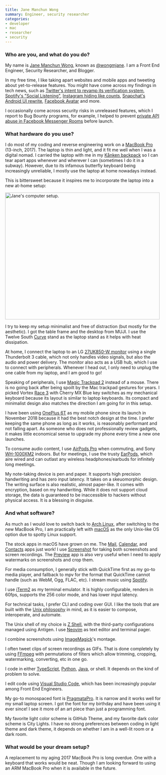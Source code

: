 ```yaml
---
title: Jane Manchun Wong
summary: Engineer, security researcher 
categories:
- developer
- mac
- researcher
- security
---
```


### Who are you, and what do you do?

My name is [Jane Manchun Wong](https://wongmjane.com/ "Jane's website."), known as [@wongmjane](https://twitter.com/wongmjane "Jane's Twitter account."). I am a Front End Engineer, Security Researcher, and Blogger.

In my free time, I like taking apart websites and mobile apps and tweeting about yet-to-release features. You might have come across my findings in tech news, such as [Twitter's intent to revamp its verification system](https://www.techmeme.com/200608/p10#a200608p10 "A Techmeme post about Twitter's revamped verification system."), [Spotify's "Social Listening"](https://www.techmeme.com/190531/p8#a190531p8 "A Techmeme post about Spotify's social music listening feature."), [Instagram hiding like counts](https://www.techmeme.com/190430/p39#a190430p39 "A Techmeme post about Instagram hiding likes on photos."), [Snapchat's Android UI rewrite](https://www.techmeme.com/180819/p1#a180819p1 "A Techmeme post about Snapchat's revamped Android UI."), [Facebook Avatar](https://www.techmeme.com/180507/p42#a180507p42 "A Techmeme post about Facebook's new avatar system.") and more.

I occasionally come across security risks in unreleased features, which I report to Bug Bounty programs, for example, I helped to prevent [private API abuse in Facebook Messenger Rooms](https://wongmjane.com/blog/messenger-rooms-writeup "Jane's post about the bug she found in Facebook Messenger Rooms.") before launch.

### What hardware do you use?

I do most of my coding and reverse engineering work on a [MacBook Pro][macbook-pro] (13-inch, 2017). The laptop is thin and light, and it fit me well when I was a digital nomad. I carried the laptop with me in my [Kånken backpack][kanken-no-2] so I can tear apart apps whenever and wherever I can (sometimes I do it in a subway). However, due to its infamous butterfly keyboard being increasingly unreliable, I mostly use the laptop at home nowadays instead.

This is bittersweet because it inspires me to incorporate the laptop into a new at-home setup:

<img src="/images/interviews/jane.manchun.wong/computer.jpg" width="500" height="411" alt="Jane's computer setup." class="detail" />

I try to keep my setup minimalist and free of distraction (but mostly for the aesthetic). I got the table frame and the desktop from MUJI. I use the Twelve South [Curve][] stand as the laptop stand as it helps with heat dissipation.

At home, I connect the laptop to an LG [27UK850-W monitor][27uk850-w] using a single Thunderbolt 3 cable, which not only handles video signals, but also the audio and power delivery. The monitor also acts as a USB hub, which I use to connect with peripherals. Whenever I head out, I only need to unplug the one cable from my laptop, and I am good to go!

Speaking of peripherals, I use [Magic Trackpad 2][magic-trackpad-2] instead of a mouse. There is no going back after being spoilt by the Mac trackpad gestures for years. I picked Vortex [Race 3][new-75] with Cherry MX Blue key switches as my mechanical keyboard because its layout is similar to laptop keyboards. Its compact and minimalist design also matches the direction I am going for in this setup.

I have been using [OnePlus 6T][oneplus-6t] as my mobile phone since its launch in November 2018 because it had the best notch design at the time. I prefer keeping the same phone as long as it works, is reasonably performant and not falling apart. As someone who does not professionally review gadgets, it makes little economical sense to upgrade my phone every time a new one launches.

To consume audio content, I use [AirPods Pro][airpods-pro] when commuting, and Sony [WH-1000XM2][] indoors. But for meetings, I use the trusty [EarPods][], which aire wired and can outlast any wireless headphones/earbuds for infinitely long meetings.

My note-taking device is pen and paper. It supports high precision handwriting and has zero input latency. It takes on a skeuomorphic design. The writing surface is also realistic, almost paper-like. It comes with encryption, based on my handwriting. While it does not support cloud storage, the data is guaranteed to be inaccessible to hackers without physical access. It is a blessing in disguise.

### And what software?

As much as I would love to switch back to [Arch Linux][arch-linux], after switching to the new MacBook Pro, I am practically left with [macOS][] as the only Unix-like OS option due to spotty Linux support.

The stock apps in macOS have grown on me. The [Mail][], [Calendar][], and [Contacts][] apps just work! I use [Screenshot](https://support.apple.com/en-au/guide/mac-help/mh26782/mac "Apple's support guide for taking screenshots on macOS.") for taking both screenshots and screen recordings. The [Preview][] app is also very useful when I need to apply watermarks on screenshots and crop them.

For media consumption, I generally stick with QuickTime first as my go-to media player, and fallback to mpv for the format that QuickTime cannot handle (such as WebM, Ogg, FLAC, etc). I stream music using [Spotify][].

I use [iTerm2][] as my terminal emulator. It is highly configurable, renders in 60fps, supports the 256 color mode, and has lower input latency.

For technical tasks, I prefer CLI and coding over GUI. I like the tools that are built with the [Unix philosophy](https://en.wikipedia.org/wiki/Unix_philosophy "The Wikipedia entry for UNix philosophy.") in mind, as it is easier to compose, interoperate, and automate.

The Unix shell of my choice is [Z Shell][zsh], with the third-party configurations managed using Antigen. I use [Neovim][] as text editor and terminal pager.

I combine screenshots using [ImageMagick][]'s montage.

I often tweet clips of screen recordings as GIFs. That is done completely by using [FFmpeg][] with permutations of filters which allow trimming, cropping, watermarking, converting, etc in one go.

I code in either [TypeScript][], [Python][], [Java][], or shell. It depends on the kind of problem to solve.

I edit code using [Visual Studio Code][visual-studio-code], which has been increasingly popular among Front End Engineers.

My go-to monospaced font is [PragmataPro][]. It is narrow and it works well for my small laptop screen. I got the font for my birthday and have been using it ever since! I see it more of an art piece than just a programming font.

My favorite light color scheme is GitHub Theme, and my favorite dark color scheme is City Lights. I have no strong preferences between coding in light theme and dark theme, it depends on whether I am in a well-lit room or a dark room.

### What would be your dream setup?

A replacement to my aging 2017 MacBook Pro is long overdue. One with a keyboard that works would be neat. Though I am looking forward to using an ARM MacBook Pro when it is available in the future.

[27uk850-w]: https://www.lg.com/us/monitors/lg-27UK850-W-4k-uhd-led-monitor "A 27 inch monitor."
[airpods-pro]: https://www.apple.com/airpods-pro/ "In-ear headphones."
[arch-linux]: https://www.archlinux.org/ "A Linux distro."
[calendar]: https://en.wikipedia.org/wiki/Calendar_(Apple) "The calendar software included with macOS."
[contacts]: https://en.wikipedia.org/wiki/List_of_macOS_components#Contacts "The contact manager included with macOS."
[curve]: https://www.twelvesouth.com/products/curve-for-macbook "A laptop stand."
[earpods]: https://en.wikipedia.org/wiki/Apple_earbuds "The white headphones included with iPhones."
[ffmpeg]: http://www.ffmpeg.org/ "Comprehensive audio/video software."
[imagemagick]: http://www.imagemagick.org/script/index.php "Image editing and converting software."
[iterm2]: https://iterm2.com/ "An alternative terminal application for Mac OS X."
[java]: https://www.java.com/en/ "A cross-platform compiled programming language."
[kanken-no-2]: https://www.fjallraven.com/us/en-us/bags-gear/kanken/kanken-bags/kanken-no-2-black "A backpack."
[macbook-pro]: https://www.apple.com/macbook-pro/ "A laptop."
[macos]: https://en.wikipedia.org/wiki/MacOS "An operating system for Mac hardware."
[magic-trackpad-2]: https://en.wikipedia.org/wiki/Magic_Trackpad_2 "A trackpad for desktop machines."
[mail]: https://en.wikipedia.org/wiki/Mail_(application) "The default Mac OS X mail client."
[neovim]: https://neovim.io/ "A refactored vim."
[new-75]: http://www.vortexgear.tw/vortex2_2.asp?kind=47&kind2=225&kind3=&kind4=1039 "A mechanical keyboard."
[oneplus-6t]: https://en.wikipedia.org/wiki/OnePlus_6T "A 6.41 inch Android smartphone."
[pragmatapro]: https://fsd.it/shop/fonts/pragmatapro/ "A monospaced font."
[preview]: https://en.wikipedia.org/wiki/Preview_(Mac_OS) "An image viewer included with Mac OS X."
[python]: https://www.python.org/ "An interpreted scripting language."
[spotify]: https://www.spotify.com/us/ "A music streaming service."
[typescript]: http://www.typescriptlang.org/ "An interpreted scripting language."
[visual-studio-code]: https://code.visualstudio.com/ "A development IDE."
[wh-1000xm2]: https://www.sony.com/electronics/support/wireless-headphones-bluetooth-headphones/wh-1000xm2/manuals "On-ear wireless headphones."
[zsh]: http://www.zsh.org/ "An interactive shell and scripting language."
